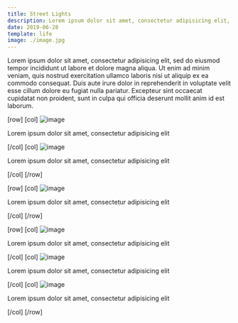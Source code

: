```yaml
---
title: Street Lights
description: Lorem ipsum dolor sit amet, consectetur adipisicing elit, sed do eiusmod tempor incididunt ut labore et dolore magna aliqua.
date: 2019-06-28
template: life
image: ./image.jpg
---
```


Lorem ipsum dolor sit amet, consectetur adipisicing elit, sed do eiusmod tempor incididunt ut labore et dolore magna aliqua. Ut enim ad minim veniam, quis nostrud exercitation ullamco laboris nisi ut aliquip ex ea commodo consequat. Duis aute irure dolor in reprehenderit in voluptate velit esse cillum dolore eu fugiat nulla pariatur. Excepteur sint occaecat cupidatat non proident, sunt in culpa qui officia deserunt mollit anim id est laborum.

[row]
[col]
![image](./b1.jpg)

Lorem ipsum dolor sit amet, consectetur adipisicing elit

[/col]
[col]
![image](./b2.jpg)

Lorem ipsum dolor sit amet, consectetur adipisicing elit

[/col]
[/row]

[row]
[col]
![image](./w1.jpg)

Lorem ipsum dolor sit amet, consectetur adipisicing elit

[/col]
[/row]

[row]
[col]
![image](./l1.jpg)

Lorem ipsum dolor sit amet, consectetur adipisicing elit

[/col]
[col]
![image](./l2.jpg)

Lorem ipsum dolor sit amet, consectetur adipisicing elit

[/col]
[col]
![image](./l3.jpg)

Lorem ipsum dolor sit amet, consectetur adipisicing elit

[/col]
[/row]

